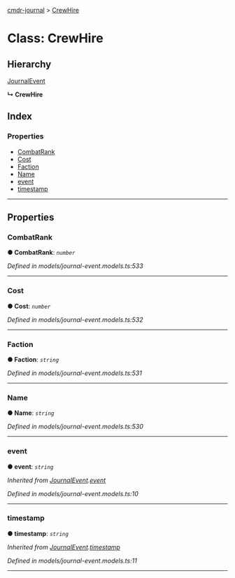 [cmdr-journal](../README.md) > [CrewHire](../classes/crewhire.md)



# Class: CrewHire

## Hierarchy


 [JournalEvent](journalevent.md)

**↳ CrewHire**







## Index

### Properties

* [CombatRank](crewhire.md#combatrank)
* [Cost](crewhire.md#cost)
* [Faction](crewhire.md#faction)
* [Name](crewhire.md#name)
* [event](crewhire.md#event)
* [timestamp](crewhire.md#timestamp)



---
## Properties
<a id="combatrank"></a>

###  CombatRank

**●  CombatRank**:  *`number`* 

*Defined in models/journal-event.models.ts:533*





___

<a id="cost"></a>

###  Cost

**●  Cost**:  *`number`* 

*Defined in models/journal-event.models.ts:532*





___

<a id="faction"></a>

###  Faction

**●  Faction**:  *`string`* 

*Defined in models/journal-event.models.ts:531*





___

<a id="name"></a>

###  Name

**●  Name**:  *`string`* 

*Defined in models/journal-event.models.ts:530*





___

<a id="event"></a>

###  event

**●  event**:  *`string`* 

*Inherited from [JournalEvent](journalevent.md).[event](journalevent.md#event)*

*Defined in models/journal-event.models.ts:10*





___

<a id="timestamp"></a>

###  timestamp

**●  timestamp**:  *`string`* 

*Inherited from [JournalEvent](journalevent.md).[timestamp](journalevent.md#timestamp)*

*Defined in models/journal-event.models.ts:11*





___


